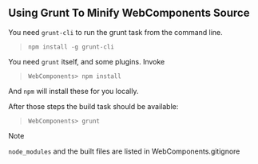 ## Using Grunt To Minify WebComponents Source

You need `grunt-cli` to run the grunt task from the command line.

> `npm install -g grunt-cli`

You need `grunt` itself, and some plugins. Invoke

> `WebComponents> npm install`

And `npm` will install these for you locally.

After those steps the build task should be available:

> `WebComponents> grunt`

Note

`node_modules` and the built files are listed in WebComponents\.gitignore